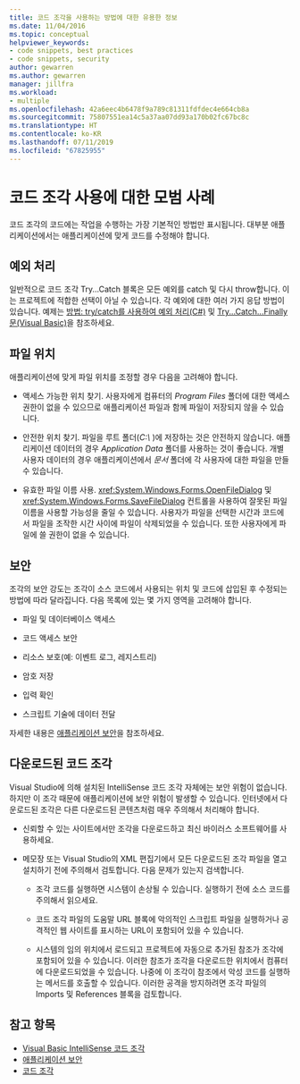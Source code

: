 ```yaml
---
title: 코드 조각을 사용하는 방법에 대한 유용한 정보
ms.date: 11/04/2016
ms.topic: conceptual
helpviewer_keywords:
- code snippets, best practices
- code snippets, security
author: gewarren
ms.author: gewarren
manager: jillfra
ms.workload:
- multiple
ms.openlocfilehash: 42a6eec4b6478f9a789c81311fdfdec4e664cb8a
ms.sourcegitcommit: 75807551ea14c5a37aa07dd93a170b02fc67bc8c
ms.translationtype: HT
ms.contentlocale: ko-KR
ms.lasthandoff: 07/11/2019
ms.locfileid: "67825955"
---
```

# <a name="best-practices-for-using-code-snippets"></a>코드 조각 사용에 대한 모범 사례

코드 조각의 코드에는 작업을 수행하는 가장 기본적인 방법만 표시됩니다. 대부분 애플리케이션에서는 애플리케이션에 맞게 코드를 수정해야 합니다.

## <a name="handling-exceptions"></a>예외 처리

일반적으로 코드 조각 Try...Catch 블록은 모든 예외를 catch 및 다시 throw합니다. 이는 프로젝트에 적합한 선택이 아닐 수 있습니다. 각 예외에 대한 여러 가지 응답 방법이 있습니다. 예제는 [방법: try/catch를 사용하여 예외 처리(C#)](/dotnet/csharp/programming-guide/exceptions/how-to-handle-an-exception-using-try-catch) 및 [Try...Catch...Finally 문(Visual Basic)](/dotnet/visual-basic/language-reference/statements/try-catch-finally-statement)을 참조하세요.

## <a name="file-locations"></a>파일 위치

애플리케이션에 맞게 파일 위치를 조정할 경우 다음을 고려해야 합니다.

- 액세스 가능한 위치 찾기. 사용자에게 컴퓨터의 *Program Files* 폴더에 대한 액세스 권한이 없을 수 있으므로 애플리케이션 파일과 함께 파일이 저장되지 않을 수 있습니다.

- 안전한 위치 찾기. 파일을 루트 폴더(*C:\\* )에 저장하는 것은 안전하지 않습니다. 애플리케이션 데이터의 경우 *Application Data* 폴더를 사용하는 것이 좋습니다. 개별 사용자 데이터의 경우 애플리케이션에서 *문서* 폴더에 각 사용자에 대한 파일을 만들 수 있습니다.

- 유효한 파일 이름 사용. <xref:System.Windows.Forms.OpenFileDialog> 및 <xref:System.Windows.Forms.SaveFileDialog> 컨트롤을 사용하여 잘못된 파일 이름을 사용할 가능성을 줄일 수 있습니다. 사용자가 파일을 선택한 시간과 코드에서 파일을 조작한 시간 사이에 파일이 삭제되었을 수 있습니다. 또한 사용자에게 파일에 쓸 권한이 없을 수 있습니다.

## <a name="security"></a>보안

조각의 보안 강도는 조각이 소스 코드에서 사용되는 위치 및 코드에 삽입된 후 수정되는 방법에 따라 달라집니다. 다음 목록에 있는 몇 가지 영역을 고려해야 합니다.

- 파일 및 데이터베이스 액세스

- 코드 액세스 보안

- 리소스 보호(예: 이벤트 로그, 레지스트리)

- 암호 저장

- 입력 확인

- 스크립트 기술에 데이터 전달

자세한 내용은 [애플리케이션 보안](../ide/securing-applications.md)을 참조하세요.

## <a name="downloaded-code-snippets"></a>다운로드된 코드 조각

Visual Studio에 의해 설치된 IntelliSense 코드 조각 자체에는 보안 위험이 없습니다. 하지만 이 조각 때문에 애플리케이션에 보안 위험이 발생할 수 있습니다. 인터넷에서 다운로드된 조각은 다른 다운로드된 콘텐츠처럼 매우 주의해서 처리해야 합니다.

- 신뢰할 수 있는 사이트에서만 조각을 다운로드하고 최신 바이러스 소프트웨어를 사용하세요.

- 메모장 또는 Visual Studio의 XML 편집기에서 모든 다운로드된 조각 파일을 열고 설치하기 전에 주의해서 검토합니다. 다음 문제가 있는지 검색합니다.

  - 조각 코드를 실행하면 시스템이 손상될 수 있습니다. 실행하기 전에 소스 코드를 주의해서 읽으세요.

  - 코드 조각 파일의 도움말 URL 블록에 악의적인 스크립트 파일을 실행하거나 공격적인 웹 사이트를 표시하는 URL이 포함되어 있을 수 있습니다.

  - 시스템의 임의 위치에서 로드되고 프로젝트에 자동으로 추가된 참조가 조각에 포함되어 있을 수 있습니다. 이러한 참조가 조각을 다운로드한 위치에서 컴퓨터에 다운로드되었을 수 있습니다. 나중에 이 조각이 참조에서 악성 코드를 실행하는 메서드를 호출할 수 있습니다. 이러한 공격을 방지하려면 조각 파일의 Imports 및 References 블록을 검토합니다.

## <a name="see-also"></a>참고 항목

- [Visual Basic IntelliSense 코드 조각](/dotnet/visual-basic/developing-apps/using-ide/intellisense-code-snippets)
- [애플리케이션 보안](../ide/securing-applications.md)
- [코드 조각](../ide/code-snippets.md)
